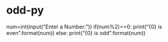# odd-py
num=int(input(“Enter a Number:”))
if(num%2)==0:
print(“{0} is even”.format(num))
else:
print(“{0} is odd”.format(num))
